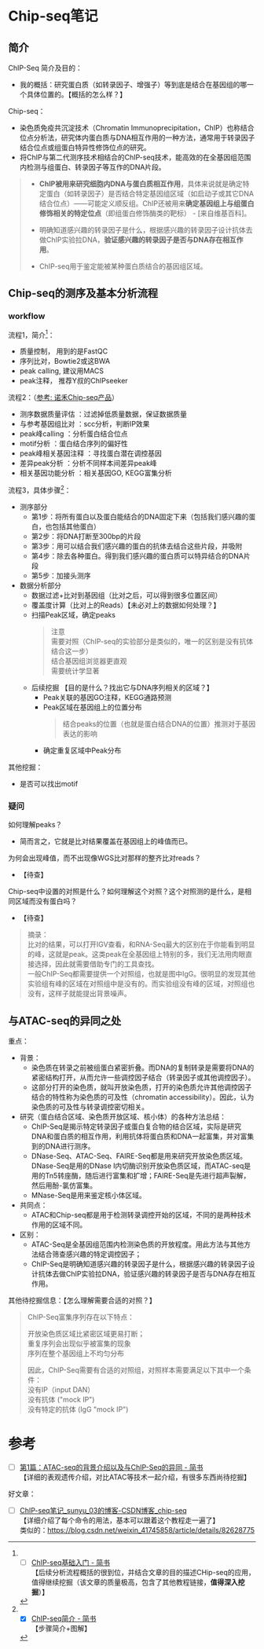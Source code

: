 # Chip-seq笔记

## 简介

ChIP-Seq 简介及目的：
- 我的概括：研究蛋白质（如转录因子、增强子）等到底是结合在基因组的哪一个具体位置的。【概括的怎么样？】  

Chip-seq：  
- 染色质免疫共沉淀技术（Chromatin Immunoprecipitation，ChIP）也称结合位点分析法，研究体内蛋白质与DNA相互作用的一种方法，通常用于转录因子结合位点或组蛋白特异性修饰位点的研究。
- 将ChIP与第二代测序技术相结合的ChIP-seq技术，能高效的在全基因组范围内检测与组蛋白、转录因子等互作的DNA片段。

> - **ChIP被用来研究细胞内DNA与蛋白质相互作用**，具体来说就是确定特定蛋白（如转录因子）是否结合特定基因组区域（如启动子或其它DNA结合位点）——可能定义顺反组。ChIP还被用来**确定基因组上与组蛋白修饰相关的特定位点**（即组蛋白修饰酶类的靶标） - [来自维基百科]。
> 
> - 明确知道感兴趣的转录因子是什么，根据感兴趣的转录因子设计抗体去做ChIP实验拉DNA，**验证感兴趣的转录因子是否与DNA存在相互作用**。  
> 
> - ChIP-seq用于鉴定能被某种蛋白质结合的基因组区域。


## Chip-seq的测序及基本分析流程

### workflow

流程1，简介[^1]：
- 质量控制， 用到的是FastQC
- 序列比对，Bowtie2或这BWA
- peak calling, 建议用MACS
- peak注释， 推荐Y叔的ChIPseeker

流程2：（[参考: 诺禾Chip-seq产品](https://www.novogene.com/tech/service/chip-seq/product/)）
- 测序数据质量评估 ：过滤掉低质量数据，保证数据质量
- 与参考基因组比对 ：scc分析，判断IP效果
- peak峰calling ：分析蛋白结合位点
- motif分析 ：蛋白结合序列的偏好性
- peak峰相关基因注释 ：寻找蛋白潜在调控基因
- 差异peak分析 ：分析不同样本间差异peak峰
- 相关基因功能分析 ：相关基因GO, KEGG富集分析

流程3，具体步骤[^2]：
- 测序部分
  - 第1步：将所有蛋白以及蛋白能结合的DNA固定下来（包括我们感兴趣的蛋白，也包括其他蛋白）
  - 第2步：将DNA打断至300bp的片段
  - 第3步：用可以结合我们感兴趣的蛋白的抗体去结合这些片段，并吸附
  - 第4步：除去各种蛋白。得到我们感兴趣的蛋白质可以特异结合的DNA片段
  - 第5步：加接头测序
- 数据分析部分
  - 数据过滤+比对到基因组（比对之后，可以得到很多位置区间）
  - 覆盖度计算（比对上的Reads）【未必对上的数据如何处理？】
  - 扫描Peak区域，确定peaks
    > 注意  
    > 需要对照（ChIP-seq的实验部分是类似的，唯一的区别是没有抗体结合这一步）  
    > 结合基因组浏览器更直观  
    > 需要统计学显著  
  - 后续挖掘 【目的是什么？找出它与DNA序列相关的区域？】
    - Peak关联的基因GO注释，KEGG通路预测
    - Peak区域在基因组上的位置分布
      > 结合peaks的位置（也就是蛋白结合DNA的位置）推测对于基因表达的影响
    - 确定重复区域中Peak分布

其他挖掘：
  - 是否可以找出motif


### 疑问
如何理解peaks？
- 简而言之，它就是比对结果覆盖在基因组上的峰值而已。

为何会出现峰值，而不出现像WGS比对那样的整齐比对reads？
- 【待查】

Chip-seq中设置的对照是什么？如何理解这个对照？这个对照测的是什么，是相同区域而没有蛋白吗？
- 【待查】

> 摘录：  
> 比对的结果，可以打开IGV查看，和RNA-Seq最大的区别在于你能看到明显的峰，这就是peak。这类peak在全基因组上特别的多，我们无法用肉眼直接选择，因此就需要借助专门的工具查找。  
> 一般ChIP-Seq都需要提供一个对照组，也就是图中IgG。很明显的发现其他实验组有峰的区域在对照组中是没有的。而实验组没有峰的区域，对照组也没有，这样子就能提出背景噪声。

## 与ATAC-seq的异同之处

重点：
- 背景：
  - 染色质在转录之前被组蛋白紧密折叠。而DNA的复制转录是需要将DNA的紧密结构打开，从而允许一些调控因子结合（转录因子或其他调控因子）。
  - 这部分打开的染色质，就叫开放染色质，打开的染色质允许其他调控因子结合的特性称为染色质的可及性（chromatin accessibility）。因此，认为染色质的可及性与转录调控密切相关。
- 研究（蛋白结合区域、染色质开放区域、核小体）的各种方法总结：
  - ChIP-Seq是揭示特定转录因子或蛋白复合物的结合区域，实际是研究DNA和蛋白质的相互作用，利用抗体将蛋白质和DNA一起富集，并对富集到的DNA进行测序。
  - DNase-Seq、ATAC-Seq、FAIRE-Seq都是用来研究开放染色质区域。DNase-Seq是用的DNase I内切酶识别开放染色质区域，而ATAC-seq是用的Tn5转座酶，随后进行富集和扩增；FAIRE-Seq是先进行超声裂解，然后用酚-氯仿富集。
  - MNase-Seq是用来鉴定核小体区域。
- 共同点：
  - ATAC和Chip-seq都是用于检测转录调控开始的区域，不同的是两种技术作用的区域不同。
- 区别：
  - ATAC-Seq是全基因组范围内检测染色质的开放程度。用此方法与其他方法结合筛查感兴趣的特定调控因子；
  - ChIP-Seq是明确知道感兴趣的转录因子是什么，根据感兴趣的转录因子设计抗体去做ChIP实验拉DNA，验证感兴趣的转录因子是否与DNA存在相互作用。

其他待挖掘信息：【怎么理解需要合适的对照？】

> ChIP-Seq富集序列存在以下特点：  
>   
> 开放染色质区域比紧密区域更易打断；  
> 重复序列会出现似乎被富集的现象  
> 序列在整个基因组上不均匀分布  
>   
> 因此，ChIP-Seq需要有合适的对照组，对照样本需要满足以下其中一个条件：  
> 没有IP（input DAN）  
> 没有抗体 ("mock IP")  
> 没有特定的抗体 (IgG "mock IP")  

# 参考


- [ ] [第1篇：ATAC-seq的背景介绍以及与ChIP-Seq的异同 - 简书](https://www.jianshu.com/p/87bc2002e82c)  
  【详细的表观遗传介绍，对比ATAC等技术一起介绍，有很多东西尚待挖掘】


好文章：
- [ ] [ChIP-seq笔记_sunyu_03的博客-CSDN博客_chip-seq](https://blog.csdn.net/sunyu_03/article/details/82766641)  
  【详细介绍了每个命令的用法，基本可以跟着这个教程走一遍了】  
  类似的：https://blog.csdn.net/weixin_41745858/article/details/82628775


[^1]: - [ ] [ChIP-seq基础入门 - 简书](https://www.jianshu.com/p/a7b6ce208f98)   
  【后续分析流程概括的很到位，并结合文章的目的描述CHip-seq的应用，值得继续挖掘（该文章的质量极高，包含了其他教程链接，**值得深入挖掘**）】

[^2]: - [x] [ChIP-seq简介 - 简书](https://www.jianshu.com/p/a17f2870addd)  
  【步骤简介+图解】
